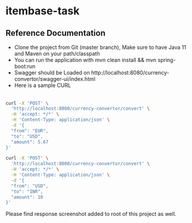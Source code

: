 # itembase-task

## Reference Documentation
* Clone the project from Git (master branch), Make sure to have Java 11 and Maven on your path/classpath
* You can run the application with mvn clean install && mvn spring-boot:run
* Swagger should be Loaded on http://localhost:8080/currency-convertor/swagger-ui/index.html
* Here is a sample CURL 

###### 

```bash
curl -X 'POST' \
  'http://localhost:8080/currency-convertor/convert' \
  -H 'accept: */*' \
  -H 'Content-Type: application/json' \
  -d '{
  "from": "EUR",
  "to": "USD",
  "amount": 5.67
}'
```

```bash
curl -X 'POST' \
  'http://localhost:8080/currency-convertor/convert' \
  -H 'accept: */*' \
  -H 'Content-Type: application/json' \
  -d '{
  "from": "USD",
  "to": "INR",
  "amount": 10
}'
```


Please find response screenshot added to root of this project as well.  
